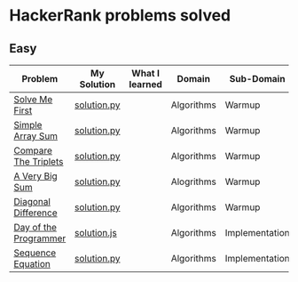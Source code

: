 # HackerRank problems solved

## Easy

| Problem                                      | My Solution                        | What I learned | Domain     | Sub-Domain     | Date Solved |
| -------------------------------------------- | ---------------------------------- | -------------- | ---------- | -------------- | ----------- |
| [Solve Me First][1]                          | [solution.py][2]                   |                | Algorithms | Warmup         | 08/28/2019  |
| [Simple Array Sum][4]                        | [solution.py][5]                   |                | Algorithms | Warmup         | 08/28/2019  |
| [Compare The Triplets][7]                    | [solution.py][8]                   |                | Algorithms | Warmup         | 08/28/2019  |
| [A Very Big Sum][10]                         | [solution.py][11]                  |                | Alogrithms | Warmup         | 08/29/2019  |
| [Diagonal Difference][14]                    | [solution.py][15]                  |                | Algorithms | Warmup         | 08/30/2019  |
| [Day of the Programmer][dayoftheprogrammer1] | [solution.js][dayoftheprogrammer2] |                | Algorithms | Implementation | 01/08/2020  |
| [Sequence Equation][sequenceequation1]       | [solution.py][sequenceequation2]   |                | Algorithms | Implementation | 01/31/2020  |

[1]: https://www.hackerrank.com/challenges/solve-me-first/problem
[2]: ./Easy/SolveMeFirst/solution.py
[4]: https://www.hackerrank.com/challenges/simple-array-sum/problem
[5]: ./Easy/SimpleArraySum/solution.py
[7]: https://www.hackerrank.com/challenges/compare-the-triplets/problem
[8]: ./Easy/CompareTheTriplets/solution.py
[10]: https://www.hackerrank.com/challenges/a-very-big-sum/problem
[11]: ./Easy/AVeryBigSum/solution.py
[14]: https://www.hackerrank.com/challenges/diagonal-difference/problem
[15]: ./Easy/DiagonalDifference/solution.py
[dayoftheprogrammer1]: https://www.hackerrank.com/challenges/day-of-the-programmer/problem
[dayoftheprogrammer2]: ./Easy/DayOfTheProgrammer/solution.js
[sequenceequation1]: https://www.hackerrank.com/challenges/permutation-equation/problem
[sequenceequation2]: ./Easy/SequenceEquation/solution.py
